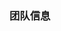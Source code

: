 <html lang="zh">
<head>       
  <title>洛谷-NPSY出题所-官方网站</title>
  <style type="text/css">
    body {background-image: url(http://image.baidu.com/search/detail?ct=503316480&z=undefined&tn=baiduimagedetail&ipn=d&word=%E9%A3%8E%E6%99%AF%E5%9B%BE&step_word=&ie=utf-8&in=&cl=2&lm=-1&st=undefined&hd=undefined&latest=undefined&copyright=undefined&cs=273181679,892836824&os=805075295,1448653025&simid=3500660742,296034736&pn=28&rn=1&di=49390&ln=1178&fr=&fmq=1584243299921_R&fm=&ic=undefined&s=undefined&se=&sme=&tab=0&width=undefined&height=undefined&face=undefined&is=0,0&istype=0&ist=&jit=&bdtype=0&spn=0&pi=0&gsm=0&objurl=http%3A%2F%2Fwww.gardenson.cn%2Fimg.php%3Fup.enterdesk.com%2Fedpic_source%2Fef%2F42%2Fdb%2Fef42dbe477bc013c10702d0a4abefeeb.jpg&rpstart=0&rpnum=0&adpicid=0&force=undefined);}
  </style>
</head>
<body>
  <h3>团队信息</h3>
  
</body>
</html>

